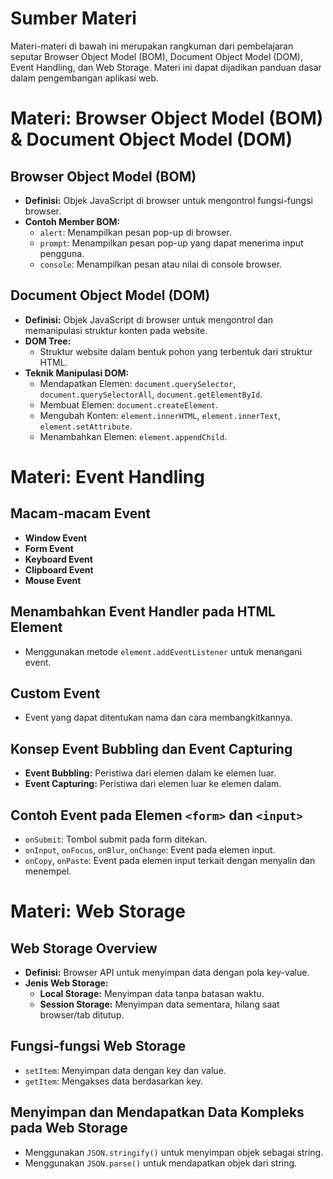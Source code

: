 # Sumber Materi
Materi-materi di bawah ini merupakan rangkuman dari pembelajaran seputar Browser Object Model (BOM), Document Object Model (DOM), Event Handling, dan Web Storage. Materi ini dapat dijadikan panduan dasar dalam pengembangan aplikasi web.

# Materi: Browser Object Model (BOM) & Document Object Model (DOM)

## Browser Object Model (BOM)
- **Definisi:** Objek JavaScript di browser untuk mengontrol fungsi-fungsi browser.
- **Contoh Member BOM:**
  - `alert`: Menampilkan pesan pop-up di browser.
  - `prompt`: Menampilkan pesan pop-up yang dapat menerima input pengguna.
  - `console`: Menampilkan pesan atau nilai di console browser.

## Document Object Model (DOM)
- **Definisi:** Objek JavaScript di browser untuk mengontrol dan memanipulasi struktur konten pada website.
- **DOM Tree:**
  - Struktur website dalam bentuk pohon yang terbentuk dari struktur HTML.
- **Teknik Manipulasi DOM:**
  - Mendapatkan Elemen: `document.querySelector`, `document.querySelectorAll`, `document.getElementById`.
  - Membuat Elemen: `document.createElement`.
  - Mengubah Konten: `element.innerHTML`, `element.innerText`, `element.setAttribute`.
  - Menambahkan Elemen: `element.appendChild`.

# Materi: Event Handling

## Macam-macam Event
- **Window Event**
- **Form Event**
- **Keyboard Event**
- **Clipboard Event**
- **Mouse Event**

## Menambahkan Event Handler pada HTML Element
- Menggunakan metode `element.addEventListener` untuk menangani event.

## Custom Event
- Event yang dapat ditentukan nama dan cara membangkitkannya.

## Konsep Event Bubbling dan Event Capturing
- **Event Bubbling:** Peristiwa dari elemen dalam ke elemen luar.
- **Event Capturing:** Peristiwa dari elemen luar ke elemen dalam.

## Contoh Event pada Elemen `<form>` dan `<input>`
- `onSubmit`: Tombol submit pada form ditekan.
- `onInput`, `onFocus`, `onBlur`, `onChange`: Event pada elemen input.
- `onCopy`, `onPaste`: Event pada elemen input terkait dengan menyalin dan menempel.

# Materi: Web Storage

## Web Storage Overview
- **Definisi:** Browser API untuk menyimpan data dengan pola key-value.
- **Jenis Web Storage:**
  - **Local Storage:** Menyimpan data tanpa batasan waktu.
  - **Session Storage:** Menyimpan data sementara, hilang saat browser/tab ditutup.

## Fungsi-fungsi Web Storage
- `setItem`: Menyimpan data dengan key dan value.
- `getItem`: Mengakses data berdasarkan key.

## Menyimpan dan Mendapatkan Data Kompleks pada Web Storage
- Menggunakan `JSON.stringify()` untuk menyimpan objek sebagai string.
- Menggunakan `JSON.parse()` untuk mendapatkan objek dari string.